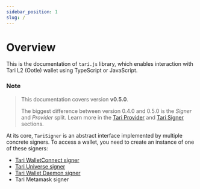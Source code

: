 ```yaml
---
sidebar_position: 1
slug: /
---
```


# Overview

This is the documentation of `tari.js` library, which enables interaction with Tari L2 (Ootle) wallet using TypeScript or JavaScript.

### Note

> This documentation covers version **v0.5.0**.
>
> The biggest difference between version 0.4.0 and 0.5.0 is the _Signer_ and _Provider_ split. Learn more in the [Tari Provider](./providers/indexer-provider.md) and [Tari Signer](./signers/wallet-connect.md) sections.

At its core, `TariSigner` is an abstract interface implemented by multiple concrete signers. To access a wallet, you need to create an instance of one of these signers:

- [Tari WalletConnect signer](./signers/wallet-connect.md)
- [Tari Universe signer](./signers/tari-universe.md)
- [Tari Wallet Daemon signer](./signers/wallet-daemon.md)
- Tari Metamask signer
